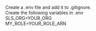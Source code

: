 Create a .env file and add it to .gitignore.  
Create the following variables in .env  
SLS_ORG=YOUR_ORG  
MY_ROLE=YOUR_ROLE_ARN
